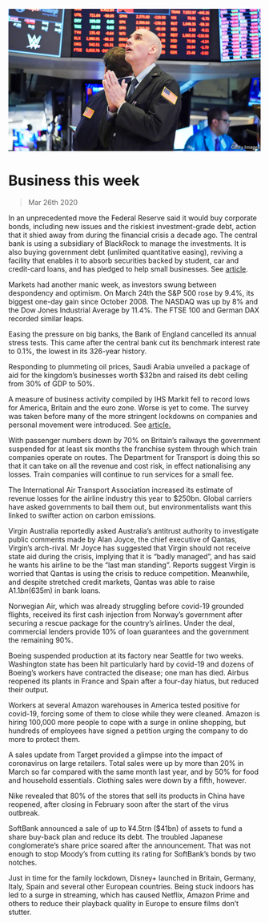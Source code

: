 ![](./images/20200328_WWP001_1.jpg)

# Business this week

> Mar 26th 2020

In an unprecedented move the Federal Reserve said it would buy corporate bonds, including new issues and the riskiest investment-grade debt, action that it shied away from during the financial crisis a decade ago. The central bank is using a subsidiary of BlackRock to manage the investments. It is also buying government debt (unlimited quantitative easing), reviving a facility that enables it to absorb securities backed by student, car and credit-card loans, and has pledged to help small businesses. See [article](https://www.economist.com//leaders/2020/03/26/americas-emergency-stimulus-is-imperfect-but-necessary).

Markets had another manic week, as investors swung between despondency and optimism. On March 24th the S&P 500 rose by 9.4%, its biggest one-day gain since October 2008. The NASDAQ was up by 8% and the Dow Jones Industrial Average by 11.4%. The FTSE 100 and German DAX recorded similar leaps.

Easing the pressure on big banks, the Bank of England cancelled its annual stress tests. This came after the central bank cut its benchmark interest rate to 0.1%, the lowest in its 326-year history.

Responding to plummeting oil prices, Saudi Arabia unveiled a package of aid for the kingdom’s businesses worth $32bn and raised its debt ceiling from 30% of GDP to 50%.

A measure of business activity compiled by IHS Markit fell to record lows for America, Britain and the euro zone. Worse is yet to come. The survey was taken before many of the more stringent lockdowns on companies and personal movement were introduced. See [article.](https://www.economist.com//graphic-detail/2020/03/24/march-pmis-presage-a-precipitous-recession-in-america-and-europe)

With passenger numbers down by 70% on Britain’s railways the government suspended for at least six months the franchise system through which train companies operate on routes. The Department for Transport is doing this so that it can take on all the revenue and cost risk, in effect nationalising any losses. Train companies will continue to run services for a small fee.

The International Air Transport Association increased its estimate of revenue losses for the airline industry this year to $250bn. Global carriers have asked governments to bail them out, but environmentalists want this linked to swifter action on carbon emissions.

Virgin Australia reportedly asked Australia’s antitrust authority to investigate public comments made by Alan Joyce, the chief executive of Qantas, Virgin’s arch-rival. Mr Joyce has suggested that Virgin should not receive state aid during the crisis, implying that it is “badly managed”, and has said he wants his airline to be the “last man standing”. Reports suggest Virgin is worried that Qantas is using the crisis to reduce competition. Meanwhile, and despite stretched credit markets, Qantas was able to raise A$1.1bn ($635m) in bank loans.

Norwegian Air, which was already struggling before covid-19 grounded flights, received its first cash injection from Norway’s government after securing a rescue package for the country’s airlines. Under the deal, commercial lenders provide 10% of loan guarantees and the government the remaining 90%. 

Boeing suspended production at its factory near Seattle for two weeks. Washington state has been hit particularly hard by covid-19 and dozens of Boeing’s workers have contracted the disease; one man has died. Airbus reopened its plants in France and Spain after a four-day hiatus, but reduced their output.

Workers at several Amazon warehouses in America tested positive for covid-19, forcing some of them to close while they were cleaned. Amazon is hiring 100,000 more people to cope with a surge in online shopping, but hundreds of employees have signed a petition urging the company to do more to protect them.

A sales update from Target provided a glimpse into the impact of coronavirus on large retailers. Total sales were up by more than 20% in March so far compared with the same month last year, and by 50% for food and household essentials. Clothing sales were down by a fifth, however.

Nike revealed that 80% of the stores that sell its products in China have reopened, after closing in February soon after the start of the virus outbreak.

SoftBank announced a sale of up to ¥4.5trn ($41bn) of assets to fund a share buy-back plan and reduce its debt. The troubled Japanese conglomerate’s share price soared after the announcement. That was not enough to stop Moody’s from cutting its rating for SoftBank’s bonds by two notches.

Just in time for the family lockdown, Disney+ launched in Britain, Germany, Italy, Spain and several other European countries. Being stuck indoors has led to a surge in streaming, which has caused Netflix, Amazon Prime and others to reduce their playback quality in Europe to ensure films don’t stutter.